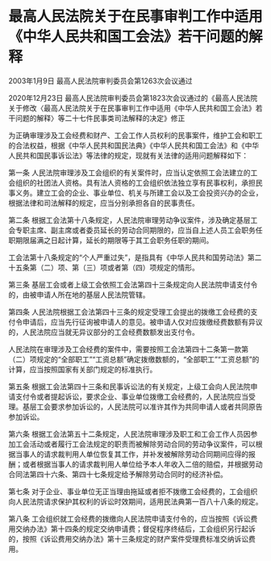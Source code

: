 # 最高人民法院关于在民事审判工作中适用《中华人民共和国工会法》若干问题的解释

2003年1月9日 最高人民法院审判委员会第1263次会议通过

2020年12月23日 最高人民法院审判委员会第1823次会议通过的《最高人民法院关于修改〈最高人民法院关于在民事审判工作中适用《中华人民共和国工会法》若干问题的解释〉等二十七件民事类司法解释的决定》修正

<!-- INFO END -->

为正确审理涉及工会经费和财产、工会工作人员权利的民事案件，维护工会和职工的合法权益，根据《中华人民共和国民法典》《中华人民共和国工会法》和《中华人民共和国民事诉讼法》等法律的规定，现就有关法律的适用问题解释如下：

第一条 人民法院审理涉及工会组织的有关案件时，应当认定依照工会法建立的工会组织的社团法人资格。具有法人资格的工会组织依法独立享有民事权利，承担民事义务。建立工会的企业、事业单位、机关与所建工会以及工会投资兴办的企业，根据法律和司法解释的规定，应当分别承担各自的民事责任。

第二条 根据工会法第十八条规定，人民法院审理劳动争议案件，涉及确定基层工会专职主席、副主席或者委员延长的劳动合同期限的，应当自上述人员工会职务任职期限届满之日起计算，延长的期限等于其工会职务任职的期间。

工会法第十八条规定的“个人严重过失”，是指具有《中华人民共和国劳动法》第二十五条第（二）项、第（三）项或者第（四）项规定的情形。

第三条 基层工会或者上级工会依照工会法第四十三条规定向人民法院申请支付令的，由被申请人所在地的基层人民法院管辖。

第四条 人民法院根据工会法第四十三条的规定受理工会提出的拨缴工会经费的支付令申请后，应当先行征询被申请人的意见。被申请人仅对应拨缴经费数额有异议的，人民法院应当就无异议部分的工会经费数额发出支付令。

人民法院在审理涉及工会经费的案件中，需要按照工会法第四十二条第一款第（二）项规定的“全部职工”“工资总额”确定拨缴数额的，“全部职工”“工资总额”的计算，应当按照国家有关部门规定的标准执行。

第五条 根据工会法第四十三条和民事诉讼法的有关规定，上级工会向人民法院申请支付令或者提起诉讼，要求企业、事业单位拨缴工会经费的，人民法院应当受理。基层工会要求参加诉讼的，人民法院可以准许其作为共同申请人或者共同原告参加诉讼。

第六条 根据工会法第五十二条规定，人民法院审理涉及职工和工会工作人员因参加工会活动或者履行工会法规定的职责而被解除劳动合同的劳动争议案件，可以根据当事人的请求裁判用人单位恢复其工作，并补发被解除劳动合同期间应得的报酬；或者根据当事人的请求裁判用人单位给予本人年收入二倍的赔偿，并根据劳动合同法第四十六条、第四十七条规定给予解除劳动合同时的经济补偿。

第七条 对于企业、事业单位无正当理由拖延或者拒不拨缴工会经费的，工会组织向人民法院请求保护其权利的诉讼时效期间，适用民法典第一百八十八条的规定。

第八条 工会组织就工会经费的拨缴向人民法院申请支付令的，应当按照《诉讼费用交纳办法》第十四条的规定交纳申请费；督促程序终结后，工会组织另行起诉的，按照《诉讼费用交纳办法》第十三条规定的财产案件受理费标准交纳诉讼费用。


